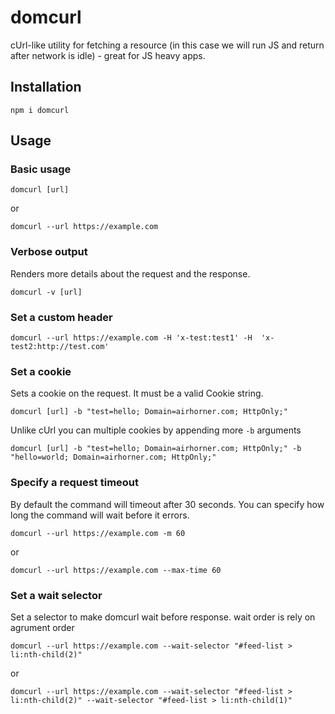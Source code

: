 # domcurl

cUrl-like utility for fetching a resource (in this case we will run JS and
return after network is idle) - great for JS heavy apps.

## Installation

`npm i domcurl`

## Usage

### Basic usage

`domcurl [url]`

or

`domcurl --url https://example.com`

### Verbose output

Renders more details about the request and the response.

`domcurl -v [url]`

### Set a custom header

`domcurl --url https://example.com -H 'x-test:test1' -H  'x-test2:http://test.com'`

### Set a cookie

Sets a cookie on the request. It must be a valid Cookie string.

`domcurl [url] -b "test=hello; Domain=airhorner.com; HttpOnly;"`

Unlike cUrl you can multiple cookies by appending more `-b` arguments

`domcurl [url] -b "test=hello; Domain=airhorner.com; HttpOnly;" -b "hello=world; Domain=airhorner.com; HttpOnly;"`

### Specify a request timeout

By default the command will timeout after 30 seconds. You can specify how long
the command will wait before it errors.

`domcurl --url https://example.com -m 60`

or

`domcurl --url https://example.com --max-time 60`

### Set a wait selector

Set a selector to make domcurl wait before response. wait order is rely on agrument order

`domcurl --url https://example.com --wait-selector "#feed-list > li:nth-child(2)"`

or

`domcurl --url https://example.com --wait-selector "#feed-list > li:nth-child(2)" --wait-selector "#feed-list > li:nth-child(1)"`
